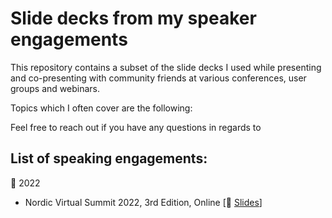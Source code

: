 # Slide decks from my speaker engagements
This repository contains a subset of the slide decks I used while presenting and co-presenting with community friends at various conferences, user groups and webinars.

Topics which I often cover are the following:


Feel free to reach out if you have any questions in regards to 

## List of speaking engagements:
📅 2022
- Nordic Virtual Summit 2022, 3rd Edition, Online [💾 <a href = "https://github.com/peterschmidtdk/Slidedecks/blob/main/2022/2022.03%20-%20NVS22%20-%20PeterSchmidtAndMortenThomsen%20-%20Defender%20for%20Business%20Deep%20Dive%20-%20Public.pdf"> Slides</a>] 
